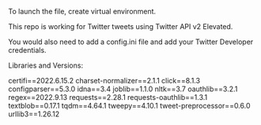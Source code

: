 To launch the file, create virtual environment.

This repo is working for Twitter tweets using Twitter API v2 Elevated.

You would also need to add a config.ini file and add your Twitter Developer credentials. 

Libraries and Versions:

certifi==2022.6.15.2
charset-normalizer==2.1.1
click==8.1.3
configparser==5.3.0
idna==3.4
joblib==1.1.0
nltk==3.7
oauthlib==3.2.1
regex==2022.9.13
requests==2.28.1
requests-oauthlib==1.3.1
textblob==0.17.1
tqdm==4.64.1
tweepy==4.10.1
tweet-preprocessor==0.6.0
urllib3==1.26.12
